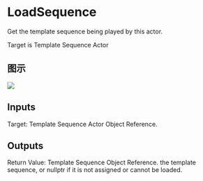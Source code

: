 # LoadSequence

Get the template sequence being played by this actor.

Target is Template Sequence Actor

## 图示

![]($-20221218-20513974.png)

## Inputs

Target: Template Sequence Actor Object Reference.  

## Outputs

Return Value: Template Sequence Object Reference. the template sequence, or nullptr if it is not assigned or cannot be loaded.

